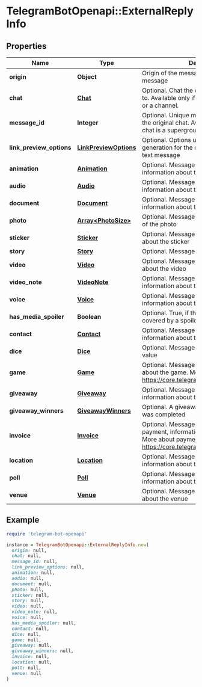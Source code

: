# TelegramBotOpenapi::ExternalReplyInfo

## Properties

| Name | Type | Description | Notes |
| ---- | ---- | ----------- | ----- |
| **origin** | **Object** | Origin of the message replied to by the given message |  |
| **chat** | [**Chat**](Chat.md) | Optional. Chat the original message belongs to. Available only if the chat is a supergroup or a channel. | [optional] |
| **message_id** | **Integer** | Optional. Unique message identifier inside the original chat. Available only if the original chat is a supergroup or a channel. | [optional] |
| **link_preview_options** | [**LinkPreviewOptions**](LinkPreviewOptions.md) | Optional. Options used for link preview generation for the original message, if it is a text message | [optional] |
| **animation** | [**Animation**](Animation.md) | Optional. Message is an animation, information about the animation | [optional] |
| **audio** | [**Audio**](Audio.md) | Optional. Message is an audio file, information about the file | [optional] |
| **document** | [**Document**](Document.md) | Optional. Message is a general file, information about the file | [optional] |
| **photo** | [**Array&lt;PhotoSize&gt;**](PhotoSize.md) | Optional. Message is a photo, available sizes of the photo | [optional] |
| **sticker** | [**Sticker**](Sticker.md) | Optional. Message is a sticker, information about the sticker | [optional] |
| **story** | [**Story**](Story.md) | Optional. Message is a forwarded story | [optional] |
| **video** | [**Video**](Video.md) | Optional. Message is a video, information about the video | [optional] |
| **video_note** | [**VideoNote**](VideoNote.md) | Optional. Message is a video note, information about the video message | [optional] |
| **voice** | [**Voice**](Voice.md) | Optional. Message is a voice message, information about the file | [optional] |
| **has_media_spoiler** | **Boolean** | Optional. True, if the message media is covered by a spoiler animation | [optional] |
| **contact** | [**Contact**](Contact.md) | Optional. Message is a shared contact, information about the contact | [optional] |
| **dice** | [**Dice**](Dice.md) | Optional. Message is a dice with random value | [optional] |
| **game** | [**Game**](Game.md) | Optional. Message is a game, information about the game. More about games: https://core.telegram.org/bots/api#games | [optional] |
| **giveaway** | [**Giveaway**](Giveaway.md) | Optional. Message is a scheduled giveaway, information about the giveaway | [optional] |
| **giveaway_winners** | [**GiveawayWinners**](GiveawayWinners.md) | Optional. A giveaway with public winners was completed | [optional] |
| **invoice** | [**Invoice**](Invoice.md) | Optional. Message is an invoice for a payment, information about the invoice. More about payments: https://core.telegram.org/bots/api#payments | [optional] |
| **location** | [**Location**](Location.md) | Optional. Message is a shared location, information about the location | [optional] |
| **poll** | [**Poll**](Poll.md) | Optional. Message is a native poll, information about the poll | [optional] |
| **venue** | [**Venue**](Venue.md) | Optional. Message is a venue, information about the venue | [optional] |

## Example

```ruby
require 'telegram-bot-openapi'

instance = TelegramBotOpenapi::ExternalReplyInfo.new(
  origin: null,
  chat: null,
  message_id: null,
  link_preview_options: null,
  animation: null,
  audio: null,
  document: null,
  photo: null,
  sticker: null,
  story: null,
  video: null,
  video_note: null,
  voice: null,
  has_media_spoiler: null,
  contact: null,
  dice: null,
  game: null,
  giveaway: null,
  giveaway_winners: null,
  invoice: null,
  location: null,
  poll: null,
  venue: null
)
```

